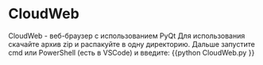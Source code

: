 # CloudWeb
CloudWeb - веб-браузер с использованием PyQt
Для использования скачайте архив zip и распакуйте в одну директорию.
Дальше запустите cmd или PowerShell (есть в VSCode) и введите:
{{python CloudWeb.py }}
  
